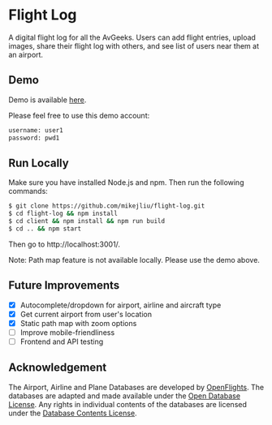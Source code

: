 # Flight Log

A digital flight log for all the AvGeeks. Users can add flight entries, upload images, share their flight log with others, and see list of users near them at an airport.

## Demo

Demo is available [here](https://dry-mountain-16931.herokuapp.com/).

Please feel free to use this demo account: 

```bash
username: user1
password: pwd1
```

## Run Locally

Make sure you have installed Node.js and npm. Then run the following commands:

```bash
$ git clone https://github.com/mikejliu/flight-log.git
$ cd flight-log && npm install
$ cd client && npm install && npm run build
$ cd .. && npm start
```

Then go to http://localhost:3001/.

Note: Path map feature is not available locally. Please use the demo above.

## Future Improvements

- [x] Autocomplete/dropdown for airport, airline and aircraft type
- [x] Get current airport from user's location
- [x] Static path map with zoom options
- [ ] Improve mobile-friendliness
- [ ] Frontend and API testing

## Acknowledgement

The Airport, Airline and Plane Databases are developed by [OpenFlights](https://openflights.org/data.html). The databases are adapted and made available under the [Open Database License](http://opendatacommons.org/licenses/odbl/1.0/). Any rights in individual contents of the databases are licensed under the [Database Contents License](http://opendatacommons.org/licenses/dbcl/1.0/).

